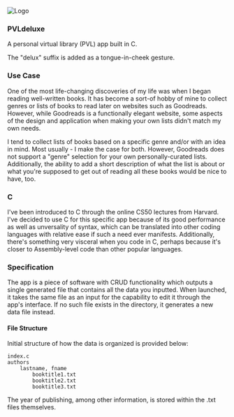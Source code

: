 ![Logo](https://github.com/adamappsdev/PVLdeluxe/blob/master/PVLdeluxe.png)
### PVLdeluxe
A personal virtual library (PVL) app built in C.

The "delux" suffix is added as a tongue-in-cheek gesture.

### Use Case
One of the most life-changing discoveries of my life was when I began reading well-written books. It has become a sort-of hobby of mine to collect genres or lists of books to read later on websites such as Goodreads. However, while Goodreads is a functionally elegant website, some aspects of the design and application when making your own lists didn't match my own needs.

I tend to collect lists of books based on a specific genre and/or with an idea in mind. Most usually - I make the case for both. However, Goodreads does not support a "genre" selection for your own personally-curated lists.
Additionally, the ability to add a short description of what the list is about or what you're supposed to get out of reading all these books would be nice to have, too.

### C
I've been introduced to C through the online CS50 lectures from Harvard. I've decided to use C for this specific app because of its good performance as well as unversality of syntax, which can be translated into other coding languages with relative ease if such a need ever manifests. Additionally, there's something very visceral when you code in C, perhaps because it's closer to Assembly-level code than other popular languages.

### Specification
The app is a piece of software with CRUD functionality which outputs a single generated file that contains all the data you inputted. When launched, it takes the same file as an input for the capability to edit it through the app's interface. If no such file exists in the directory, it generates a new data file instead.

#### File Structure
Initial structure of how the data is organized is provided below:
```
index.c
authors
    lastname, fname
        booktitle1.txt
        booktitle2.txt
        booktitle3.txt
```
The year of publishing, among other information, is stored within the .txt files themselves.
